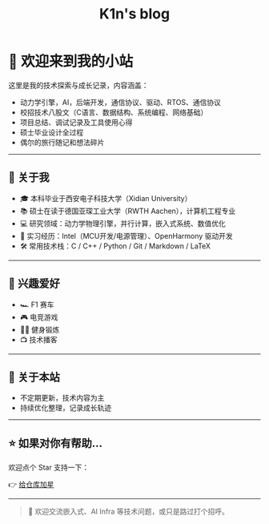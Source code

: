 ﻿---
layout: home
title: K1n's blog
---



# 👋 欢迎来到我的小站

这里是我的技术探索与成长记录，内容涵盖：

* 动力学引擎，AI，后端开发，通信协议、驱动、RTOS、通信协议
* 校招技术八股文（C语言、数据结构、系统编程、网络基础）
* 项目总结、调试记录及工具使用心得
* 硕士毕业设计全过程
* 偶尔的旅行随记和想法碎片

---

## 🧠 关于我

* 🎓 本科毕业于西安电子科技大学（Xidian University）
* 📚 硕士在读于德国亚琛工业大学（RWTH Aachen），计算机工程专业
* 💻 研究领域：动力学物理引擎，并行计算，嵌入式系统、数值优化
* 💼 实习经历：Intel（MCU开发/电源管理）、OpenHarmony 驱动开发
* 🛠 常用技术栈：C / C++ / Python / Git / Markdown / LaTeX

---

## 🌿 兴趣爱好

* 🏎 F1 赛车
* 🎮 电竞游戏
* 🏋️‍♂️ 健身锻炼
* 📺 技术播客

---

## 🌱 关于本站

* 不定期更新，技术内容为主
* 持续优化整理，记录成长轨迹

---

## ⭐ 如果对你有帮助…

欢迎点个 Star 支持一下：

👉 [给仓库加星](https://github.com/Invincible-ZHANG/Technical-Interview-NOTE-Baguwen-Style)

---

> 💬 欢迎交流嵌入式、AI Infra 等技术问题，或只是路过打个招呼。
